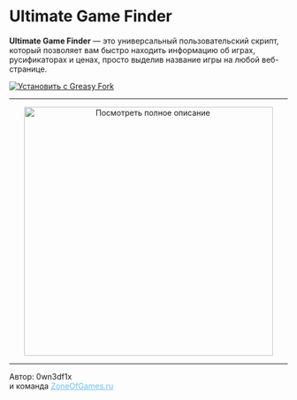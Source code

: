 <div>

# Ultimate Game Finder

**Ultimate Game Finder** — это универсальный пользовательский скрипт, который позволяет вам быстро находить информацию об играх, русификаторах и ценах, просто выделив название игры на любой веб-странице.

<a href="https://greasyfork.org/ru/scripts/543449-ultimate-game-finder">
    <img src="https://img.shields.io/badge/Установить_с-GreasyFork-blue.svg" alt="Установить с Greasy Fork">
</a>

---

<div align="center">
  <a href="https://0wn3dg0d.github.io/Ultimate-Game-Finder" title="Посмотреть полное описание функций">
    <img src="https://i.imgur.com/xHlfHv2.png" alt="Посмотреть полное описание" width="450">
  </a>
</div>

---

<p>Автор: 0wn3df1x<br>и команда <a href="https://www.zoneofgames.ru" style="color:#67c1f5;">ZoneOfGames.ru</a></p>

</div>
